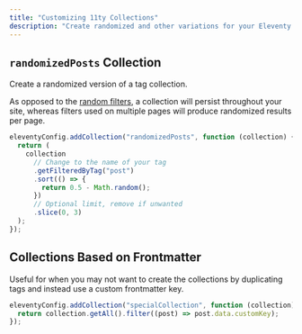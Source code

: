 ```yaml
---
title: "Customizing 11ty Collections"
description: "Create randomized and other variations for your Eleventy collections."
---
```


## `randomizedPosts` Collection

Create a randomized version of a tag collection.

As opposed to the [random filters](/eleventyjs/data-arrays/), a collection will persist throughout your site, whereas filters used on multiple pages will produce randomized results per page.

```js
eleventyConfig.addCollection("randomizedPosts", function (collection) {
  return (
    collection
      // Change to the name of your tag
      .getFilteredByTag("post")
      .sort(() => {
        return 0.5 - Math.random();
      })
      // Optional limit, remove if unwanted
      .slice(0, 3)
  );
});
```

## Collections Based on Frontmatter

Useful for when you may not want to create the collections by duplicating tags and instead use a custom frontmatter key.

```js
eleventyConfig.addCollection("specialCollection", function (collection) {
  return collection.getAll().filter((post) => post.data.customKey);
});
```
